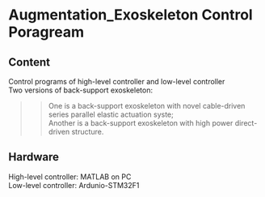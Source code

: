 # Augmentation_Exoskeleton Control Poragream
## Content
Control programs of high-level controller and low-level controller <br>
Two versions of back-support exoskeleton: <br>
>>One is a back-support exoskeleton with novel cable-driven series parallel elastic actuation syste; <br>
>>Another is a back-support exoskeleton with high power direct-driven structure.
## Hardware
High-level controller: MATLAB on PC <br>
Low-level controller: Ardunio-STM32F1

